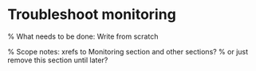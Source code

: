 # Troubleshoot monitoring

% What needs to be done: Write from scratch

% Scope notes: xrefs to Monitoring section and other sections?
% or just remove this section until later?